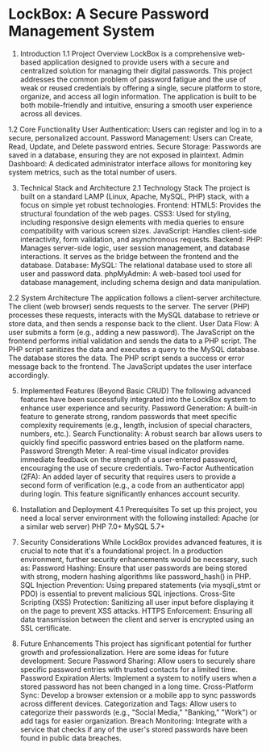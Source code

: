 # LockBox: A Secure Password Management System
1. Introduction
1.1 Project Overview
LockBox is a comprehensive web-based application designed to provide users with a secure and centralized solution for managing their digital passwords. This project addresses the common problem of password fatigue and the use of weak or reused credentials by offering a single, secure platform to store, organize, and access all login information. The application is built to be both mobile-friendly and intuitive, ensuring a smooth user experience across all devices.

1.2 Core Functionality
User Authentication: Users can register and log in to a secure, personalized account.
Password Management: Users can Create, Read, Update, and Delete password entries.
Secure Storage: Passwords are saved in a database, ensuring they are not exposed in plaintext.
Admin Dashboard: A dedicated administrator interface allows for monitoring key system metrics, such as the total number of users.

3. Technical Stack and Architecture
2.1 Technology Stack
The project is built on a standard LAMP (Linux, Apache, MySQL, PHP) stack, with a focus on simple yet robust technologies.
Frontend:
HTML5: Provides the structural foundation of the web pages.
CSS3: Used for styling, including responsive design elements with media queries to ensure compatibility with various screen sizes.
JavaScript: Handles client-side interactivity, form validation, and asynchronous requests.
Backend:
PHP: Manages server-side logic, user session management, and database interactions. It serves as the bridge between the frontend and the database.
Database:
MySQL: The relational database used to store all user and password data.
phpMyAdmin: A web-based tool used for database management, including schema design and data manipulation.

2.2 System Architecture
The application follows a client-server architecture.
The client (web browser) sends requests to the server.
The server (PHP) processes these requests, interacts with the MySQL database to retrieve or store data, and then sends a response back to the client.
User Data Flow:
A user submits a form (e.g., adding a new password).
The JavaScript on the frontend performs initial validation and sends the data to a PHP script.
The PHP script sanitizes the data and executes a query to the MySQL database.
The database stores the data.
The PHP script sends a success or error message back to the frontend.
The JavaScript updates the user interface accordingly.

5. Implemented Features (Beyond Basic CRUD)
The following advanced features have been successfully integrated into the LockBox system to enhance user experience and security.
Password Generation: A built-in feature to generate strong, random passwords that meet specific complexity requirements (e.g., length, inclusion of special characters, numbers, etc.).
Search Functionality: A robust search bar allows users to quickly find specific password entries based on the platform name.
Password Strength Meter: A real-time visual indicator provides immediate feedback on the strength of a user-entered password, encouraging the use of secure credentials.
Two-Factor Authentication (2FA): An added layer of security that requires users to provide a second form of verification (e.g., a code from an authenticator app) during login. This feature significantly enhances account security.

6. Installation and Deployment
4.1 Prerequisites
To set up this project, you need a local server environment with the following installed:
Apache (or a similar web server)
PHP 7.0+
MySQL 5.7+

7. Security Considerations
While LockBox provides advanced features, it is crucial to note that it's a foundational project. In a production environment, further security enhancements would be necessary, such as:
Password Hashing: Ensure that user passwords are being stored with strong, modern hashing algorithms like password_hash() in PHP.
SQL Injection Prevention: Using prepared statements (via mysqli_stmt or PDO) is essential to prevent malicious SQL injections.
Cross-Site Scripting (XSS) Protection: Sanitizing all user input before displaying it on the page to prevent XSS attacks.
HTTPS Enforcement: Ensuring all data transmission between the client and server is encrypted using an SSL certificate.

8. Future Enhancements
This project has significant potential for further growth and professionalization. Here are some ideas for future development:
Secure Password Sharing: Allow users to securely share specific password entries with trusted contacts for a limited time.
Password Expiration Alerts: Implement a system to notify users when a stored password has not been changed in a long time.
Cross-Platform Sync: Develop a browser extension or a mobile app to sync passwords across different devices.
Categorization and Tags: Allow users to categorize their passwords (e.g., "Social Media," "Banking," "Work") or add tags for easier organization.
Breach Monitoring: Integrate with a service that checks if any of the user's stored passwords have been found in public data breaches.

